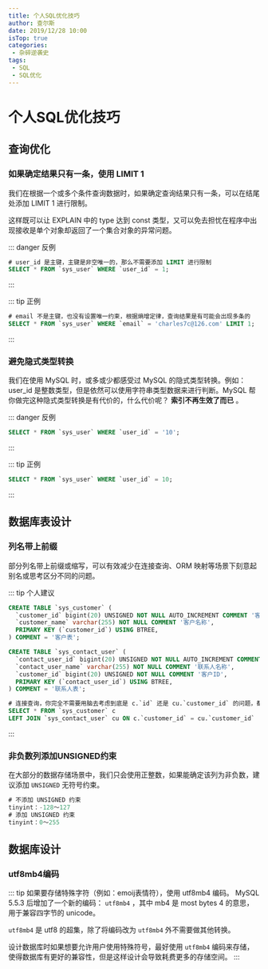 ```yaml
---
title: 个人SQL优化技巧
author: 查尔斯
date: 2019/12/28 10:00
isTop: true
categories:
 - 杂碎逆袭史
tags:
 - SQL
 - SQL优化
---
```


# 个人SQL优化技巧 <Badge text="持续更新" type="warning" />

<!-- more -->

## 查询优化

### 如果确定结果只有一条，使用 LIMIT 1 <Badge text="建议" />

我们在根据一个或多个条件查询数据时，如果确定查询结果只有一条，可以在结尾处添加 LIMIT 1 进行限制。

这样既可以让 EXPLAIN 中的 type 达到 const 类型，又可以免去担忧在程序中出现接收是单个对象却返回了一个集合对象的异常问题。

::: danger 反例
```sql
# user_id 是主键，主键是非空唯一的，那么不需要添加 LIMIT 进行限制
SELECT * FROM `sys_user` WHERE `user_id` = 1;
```
:::

::: tip 正例
```sql
# email 不是主键，也没有设置唯一约束，根据熵增定律，查询结果是有可能会出现多条的
SELECT * FROM `sys_user` WHERE `email` = 'charles7c@126.com' LIMIT 1;
```
:::

### 避免隐式类型转换 <Badge text="强制" type="error" />

我们在使用 MySQL 时，或多或少都感受过 MySQL 的隐式类型转换。例如：user_id 是整数类型，但是依然可以使用字符串类型数据来进行判断。MySQL 帮你做完这种隐式类型转换是有代价的，什么代价呢？ **索引不再生效了而已** 。

::: danger 反例
```sql
SELECT * FROM `sys_user` WHERE `user_id` = '10';
```
:::

::: tip 正例
```sql
SELECT * FROM `sys_user` WHERE `user_id` = 10;
```
:::

## 数据库表设计

### 列名带上前缀 <Badge text="建议" />

部分列名带上前缀或缩写，可以有效减少在连接查询、ORM 映射等场景下刻意起别名或思考区分不同的问题。

::: tip 个人建议
```sql
CREATE TABLE `sys_customer` (
  `customer_id` bigint(20) UNSIGNED NOT NULL AUTO_INCREMENT COMMENT '客户ID',
  `customer_name` varchar(255) NOT NULL COMMENT '客户名称',
  PRIMARY KEY (`customer_id`) USING BTREE,
) COMMENT = '客户表';

CREATE TABLE `sys_contact_user` (
  `contact_user_id` bigint(20) UNSIGNED NOT NULL AUTO_INCREMENT COMMENT '联系人ID',
  `contact_user_name` varchar(255) NOT NULL COMMENT '联系人名称',
  `customer_id` bigint(20) UNSIGNED NOT NULL COMMENT '客户ID',
  PRIMARY KEY (`contact_user_id`) USING BTREE,
) COMMENT = '联系人表';

# 连接查询，你完全不需要用脑去考虑到底是 c.`id` 还是 cu.`customer_id` 的问题，都是 `customer_id`
SELECT * FROM `sys_customer` c 
LEFT JOIN `sys_contact_user` cu ON c.`customer_id` = cu.`customer_id`

```
:::

### 非负数列添加UNSIGNED约束 <Badge text="建议" />

在大部分的数据存储场景中，我们只会使用正整数，如果能确定该列为非负数，建议添加 `UNSIGNED` 无符号约束。

```sql
# 不添加 UNSIGNED 约束
tinyint：-128～127
# 添加 UNSIGNED 约束
tinyint：0～255
```

## 数据库设计

### utf8mb4编码 <Badge text="建议" />

::: tip 如果要存储特殊字符（例如：emoij表情符），使用 utf8mb4 编码。
MySQL 5.5.3 后增加了一个新的编码： `utf8mb4` ，其中 mb4 是 most bytes 4 的意思，用于兼容四字节的 unicode。  

`utf8mb4` 是 utf8 的超集，除了将编码改为 `utf8mb4` 外不需要做其他转换。  

设计数据库时如果想要允许用户使用特殊符号，最好使用 `utf8mb4` 编码来存储，使得数据库有更好的兼容性，但是这样设计会导致耗费更多的存储空间。
:::



